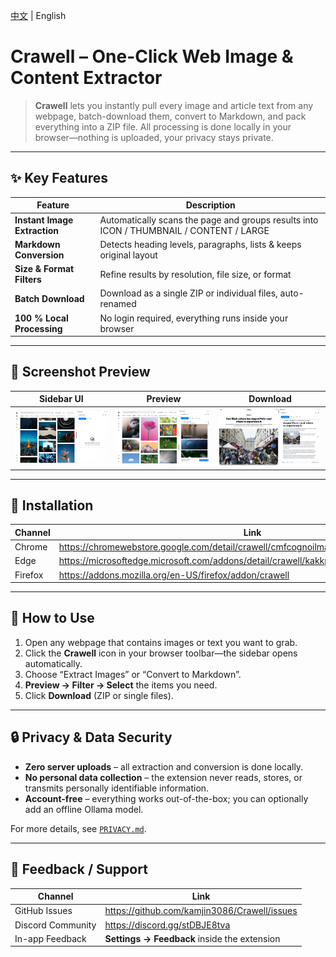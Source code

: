 [中文](README_ZH.md) | English

# Crawell – One-Click Web Image & Content Extractor

> **Crawell** lets you instantly pull every image and article text from any webpage, batch-download them, convert to Markdown, and pack everything into a ZIP file. All processing is done locally in your browser—nothing is uploaded, your privacy stays private.

---

## ✨ Key Features
| Feature | Description |
| --- | --- |
| **Instant Image Extraction** | Automatically scans the page and groups results into ICON / THUMBNAIL / CONTENT / LARGE |
| **Markdown Conversion** | Detects heading levels, paragraphs, lists & keeps original layout |
| **Size & Format Filters** | Refine results by resolution, file size, or format |
| **Batch Download** | Download as a single ZIP or individual files, auto-renamed |
| **100 % Local Processing** | No login required, everything runs inside your browser |

---

## 📸 Screenshot Preview  

| Sidebar UI | Preview | Download |
| :--: | :--: | :--: |
| ![sidebar](docs/assets/s1_en_main.png) | ![preview](docs/assets/s2_en_image.png) | ![download](docs/assets/s3_en_markdown.png) |

---

## 🚀 Installation  
| Channel | Link |
| --- | --- |
| Chrome | <https://chromewebstore.google.com/detail/crawell/cmfcognoilmabnclomeehljmknallaaa> |
| Edge | <https://microsoftedge.microsoft.com/addons/detail/crawell/kakkpcohjjhikaedlghnnfinhpgkiihh> |
| Firefox | <https://addons.mozilla.org/en-US/firefox/addon/crawell> |

---

## 📝 How to Use
1. Open any webpage that contains images or text you want to grab.  
2. Click the **Crawell** icon in your browser toolbar—the sidebar opens automatically.  
3. Choose “Extract Images” or “Convert to Markdown”.  
4. **Preview → Filter → Select** the items you need.  
5. Click **Download** (ZIP or single files).

---

## 🔒 Privacy & Data Security
* **Zero server uploads** – all extraction and conversion is done locally.  
* **No personal data collection** – the extension never reads, stores, or transmits personally identifiable information.  
* **Account-free** – everything works out-of-the-box; you can optionally add an offline Ollama model.  

For more details, see [`PRIVACY.md`](PRIVACY.md).

---

## 💬 Feedback / Support
| Channel | Link |
| --- | --- |
| GitHub Issues | <https://github.com/kamjin3086/Crawell/issues> |
| Discord Community | <https://discord.gg/stDBJE8tva> |
| In-app Feedback | **Settings → Feedback** inside the extension |

